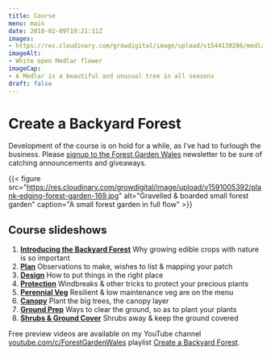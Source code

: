 ```yaml
---
title: Course
menu: main
date: 2018-02-09T19:21:11Z
images: 
- https://res.cloudinary.com/growdigital/image/upload/v1544130286/medlar-42254180632.jpg
imageAlt: 
- White open Medlar flower
imageCap:
- A Medlar is a beautiful and unusual tree in all seasons
draft: false
---
```


# Create a Backyard Forest

Development of the course is on hold for a while, as I’ve had to furlough the business. Please [signup to the Forest Garden Wales](http://eepurl.com/dqwytj) newsletter to be sure of catching announcements and giveaways.

{{< figure src="https://res.cloudinary.com/growdigital/image/upload/v1591005392/plank-edging-forest-garden-169.jpg" alt="Gravelled & boarded small forest garden" caption="A small forest garden in full flow" >}}

## Course slideshows

1. **[Introducing the Backyard Forest](/course/intro)** Why growing edible crops with nature is so important
2. **[Plan](/course/plan)** Observations to make, wishes to list & mapping your patch
3. **[Design](/course/design)** How to put things in the right place
4. **[Protection](/course/protection)** Windbreaks & other tricks to protect your precious plants
5. **[Perennial Veg](/course/veg)** Resilient & low maintenance veg are on the menu
6. **[Canopy](/course/canopy)** Plant the big trees, the canopy layer
7. **[Ground Prep](/course/prep)** Ways to clear the ground, so as to plant your plants
8. **[Shrubs & Ground Cover](/course/shrubs-cover)** Shrubs away & keep the ground covered

Free preview videos are available on my YouTube channel [youtube.com/c/ForestGardenWales](https://www.youtube.com/c/ForestGardenWales/) playlist [Create a Backyard Forest](https://www.youtube.com/playlist?list=PL3tnDlJcXMk9VLsc_KU0Ovv4spw5X9yIy).
